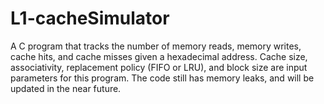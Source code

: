 # L1-cacheSimulator
A C program that tracks the number of memory reads, memory writes, cache hits, and cache misses given a hexadecimal address. Cache size, associativity, replacement policy (FIFO or LRU), and block size are input parameters for this program. The code still has memory leaks, and will be updated in the near future.
